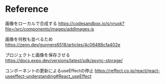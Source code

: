 # Reference
画像をローカルで合成する
https://codesandbox.io/s/yruxk?file=/src/components/images/addImages.js

画像を何枚も並べるため
https://zenn.dev/gunners6518/articles/4c06488cfa402e

プロジェクトと画像を保存させる
https://docs.expo.dev/versions/latest/sdk/async-storage/

コンポーネントの更新によるuseEffectの停止
https://reffect.co.jp/react/react-useeffect-understanding#React_useEffect